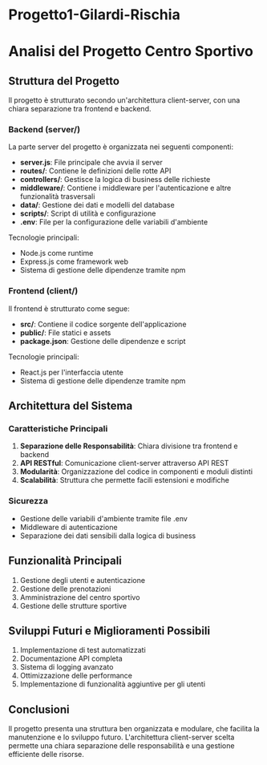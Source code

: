 # Progetto1-Gilardi-Rischia

# Analisi del Progetto Centro Sportivo

## Struttura del Progetto
Il progetto è strutturato secondo un'architettura client-server, con una chiara separazione tra frontend e backend.

### Backend (server/)
La parte server del progetto è organizzata nei seguenti componenti:

- **server.js**: File principale che avvia il server
- **routes/**: Contiene le definizioni delle rotte API
- **controllers/**: Gestisce la logica di business delle richieste
- **middleware/**: Contiene i middleware per l'autenticazione e altre funzionalità trasversali
- **data/**: Gestione dei dati e modelli del database
- **scripts/**: Script di utilità e configurazione
- **.env**: File per la configurazione delle variabili d'ambiente

Tecnologie principali:
- Node.js come runtime
- Express.js come framework web
- Sistema di gestione delle dipendenze tramite npm

### Frontend (client/)
Il frontend è strutturato come segue:

- **src/**: Contiene il codice sorgente dell'applicazione
- **public/**: File statici e assets
- **package.json**: Gestione delle dipendenze e script

Tecnologie principali:
- React.js per l'interfaccia utente
- Sistema di gestione delle dipendenze tramite npm

## Architettura del Sistema

### Caratteristiche Principali
1. **Separazione delle Responsabilità**: Chiara divisione tra frontend e backend
2. **API RESTful**: Comunicazione client-server attraverso API REST
3. **Modularità**: Organizzazione del codice in componenti e moduli distinti
4. **Scalabilità**: Struttura che permette facili estensioni e modifiche

### Sicurezza
- Gestione delle variabili d'ambiente tramite file .env
- Middleware di autenticazione
- Separazione dei dati sensibili dalla logica di business

## Funzionalità Principali
1. Gestione degli utenti e autenticazione
2. Gestione delle prenotazioni
3. Amministrazione del centro sportivo
4. Gestione delle strutture sportive

## Sviluppi Futuri e Miglioramenti Possibili
1. Implementazione di test automatizzati
2. Documentazione API completa
3. Sistema di logging avanzato
4. Ottimizzazione delle performance
5. Implementazione di funzionalità aggiuntive per gli utenti

## Conclusioni
Il progetto presenta una struttura ben organizzata e modulare, che facilita la manutenzione e lo sviluppo futuro. L'architettura client-server scelta permette una chiara separazione delle responsabilità e una gestione efficiente delle risorse. 
